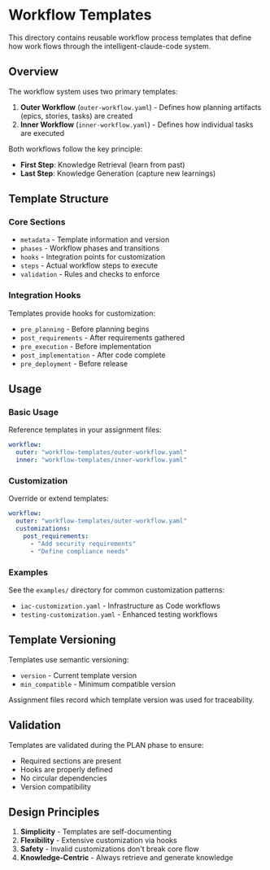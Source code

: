 # Workflow Templates

This directory contains reusable workflow process templates that define how work flows through the intelligent-claude-code system.

## Overview

The workflow system uses two primary templates:

1. **Outer Workflow** (`outer-workflow.yaml`) - Defines how planning artifacts (epics, stories, tasks) are created
2. **Inner Workflow** (`inner-workflow.yaml`) - Defines how individual tasks are executed

Both workflows follow the key principle:
- **First Step**: Knowledge Retrieval (learn from past)
- **Last Step**: Knowledge Generation (capture new learnings)

## Template Structure

### Core Sections
- `metadata` - Template information and version
- `phases` - Workflow phases and transitions
- `hooks` - Integration points for customization
- `steps` - Actual workflow steps to execute
- `validation` - Rules and checks to enforce

### Integration Hooks
Templates provide hooks for customization:
- `pre_planning` - Before planning begins
- `post_requirements` - After requirements gathered
- `pre_execution` - Before implementation
- `post_implementation` - After code complete
- `pre_deployment` - Before release

## Usage

### Basic Usage
Reference templates in your assignment files:
```yaml
workflow:
  outer: "workflow-templates/outer-workflow.yaml"
  inner: "workflow-templates/inner-workflow.yaml"
```

### Customization
Override or extend templates:
```yaml
workflow:
  outer: "workflow-templates/outer-workflow.yaml"
  customizations:
    post_requirements:
      - "Add security requirements"
      - "Define compliance needs"
```

### Examples
See the `examples/` directory for common customization patterns:
- `iac-customization.yaml` - Infrastructure as Code workflows
- `testing-customization.yaml` - Enhanced testing workflows

## Template Versioning

Templates use semantic versioning:
- `version` - Current template version
- `min_compatible` - Minimum compatible version

Assignment files record which template version was used for traceability.

## Validation

Templates are validated during the PLAN phase to ensure:
- Required sections are present
- Hooks are properly defined
- No circular dependencies
- Version compatibility

## Design Principles

1. **Simplicity** - Templates are self-documenting
2. **Flexibility** - Extensive customization via hooks
3. **Safety** - Invalid customizations don't break core flow
4. **Knowledge-Centric** - Always retrieve and generate knowledge